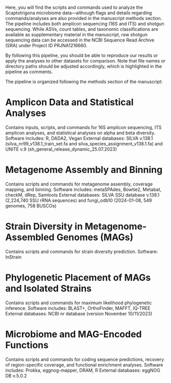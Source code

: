 Here, you will find the scripts and commands used to analyze the Scaptotrigona microbiome data—although flags and details regarding commands/analyses are also provided in the manuscript methods section. The pipeline includes both amplicon sequencing (16S and ITS) and shotgun sequencing. While ASVs, count tables, and taxonomic classifications are available as supplementary material in the manuscript, raw shotgun sequencing data can be accessed in the NCBI Sequence Read Archive (SRA) under Project ID PRJNA1216660.

By following this pipeline, you should be able to reproduce our results or apply the analyses to other datasets for comparison. Note that file names or directory paths should be adjusted accordingly, which is highlighted in the pipeline as comments.

The pipeline is organized following the methods section of the manuscript:

# Amplicon Data and Statistical Analyses
Contains inputs, scripts, and commands for 16S amplicon sequencing, ITS amplicon analyses, and statistical analyses on alpha and beta diversity.
Software includes: R, DADA2, Vegan
External databases: SILVA v.138.1 (silva_nr99_v138.1_train_set.fa and silva_species_assignment_v138.1.fa) and UNITE v.9 (sh_general_release_dynamic_25.07.2023)

# Metagenome Assembly and Binning
Contains scripts and commands for metagenome assembly, coverage mapping, and binning.
Software includes: metaSPAdes, Bowtie2, Metabat, checkM, dRep, Samtools
External databases: SILVA SSU database v.138.1 (2,224,740 SSU rRNA sequences) and fungi_odb10 (2024-01-08, 549 genomes, 758 BUSCOs)

# Strain Diversity in Metagenome-Assembled Genomes (MAGs)
Contains scripts and commands for strain diversity prediction.
Software: InStrain

# Phylogenetic Placement of MAGs and Isolated Strains
Contains scripts and commands for maximum likelihood phylogenetic inference.
Software includes: BLAST+, OrthoFinder, MAFFT, IQ-TREE
External databases: NCBI nr database (version November 10/11/2023)

# Microbiome and MAG-Encoded Functions
Contains scripts and commands for coding sequence predictions, recovery of region-specific coverage, and functional enrichment analyses.
Software includes: Prokka, eggnog-mapper, DRAM, R
External databases: eggNOG DB v.5.0.2
